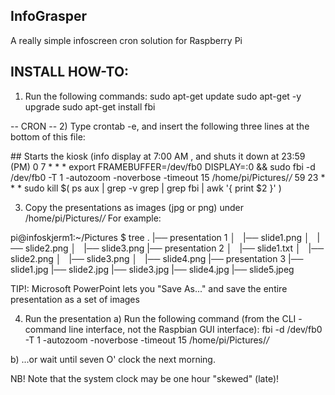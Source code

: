 ## InfoGrasper
A really simple infoscreen cron solution for Raspberry Pi


## INSTALL HOW-TO:
1) Run the following commands:
sudo apt-get update
sudo apt-get -y upgrade
sudo apt-get install fbi

-- CRON
-- 2) Type crontab -e, and insert the following three lines at the bottom of this file:

\#\# Starts the kiosk (info display at 7:00 AM , and shuts it down at 23:59 (PM)
0 7 * * *	export FRAMEBUFFER=/dev/fb0 DISPLAY=:0 && sudo fbi -d /dev/fb0 -T 1 -autozoom -noverbose -timeout 15 /home/pi/Pictures/*/*
59 23 * * *	sudo kill $( ps aux | grep -v grep | grep fbi | awk '{ print $2 }' )

3) Copy the presentations as images (jpg or png) under /home/pi/Pictures/*/*
For example:


pi@infoskjerm1:~/Pictures $ tree
.
|── presentation 1
│   |── slide1.png
│   |── slide2.png
│   |── slide3.png
|── presentation 2
│   |── slide1.txt
│   |── slide2.png
│   |── slide3.png
│   |── slide4.png
|── presentation 3
    |── slide1.jpg
    |── slide2.jpg
    |── slide3.jpg
    |── slide4.jpg
    |── slide5.jpeg

TIP!: Microsoft PowerPoint lets you "Save As..." and save the entire presentation as a set of images


4) Run the presentation
a) Run the following command (from the CLI - command line interface, not the Raspbian GUI interface):
fbi -d /dev/fb0 -T 1 -autozoom -noverbose -timeout 15 /home/pi/Pictures/*/*


b) ...or wait until seven O' clock the next morning.



NB! Note that the system clock may be one hour "skewed" (late)!